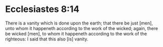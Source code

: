 # Ecclesiastes 8:14

There is a vanity which is done upon the earth; that there be just [men], unto whom it happeneth according to the work of the wicked; again, there be wicked [men], to whom it happeneth according to the work of the righteous: I said that this also [is] vanity.
